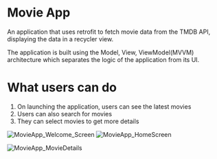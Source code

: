 # Movie App

An application that uses retrofit to fetch movie data from the TMDB API, displaying the data in a recycler view.

The application is built using the Model, View, ViewModel(MVVM) architecture which separates the logic of the application from its UI. 

# What users can do
1. On launching the application, users can see the latest movies
2. Users can also search for movies
3. They can select movies to get more details 

![MovieApp_Welcome_Screen](https://github.com/Tre7o/movie_app/assets/98259545/40b6cfcb-23e1-4e2f-af9c-79304350b76d)  ![MovieApp_HomeScreen](https://github.com/Tre7o/movie_app/assets/98259545/06029d5a-dc1c-4102-93c9-e1f946a8b11a)

![MovieApp_MovieDetails](https://github.com/Tre7o/movie_app/assets/98259545/388ef341-e48e-4cde-ab4c-f9e490421e54)
